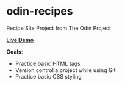 # odin-recipes
Recipe Site Project from The Odin Project

**<a href="https://arthursl12.github.io/odin-recipes" target="_blank">Live Demo</a>**

**Goals**: 
* Practice basic HTML tags 
* Version control a project while using Git
* Practice basic CSS styling
